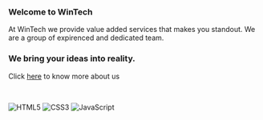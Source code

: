 ### Welcome to WinTech

At WinTech we provide value added services that makes you standout. We are a group of expirenced and dedicated team. 

### We bring your ideas into reality.
Click [here](https://jgable01.github.io/Final-Project/) to know more about us 

<br />

![HTML5](https://img.shields.io/badge/html5-%23E34F26.svg?style=for-the-badge&logo=html5&logoColor=white)
![CSS3](https://img.shields.io/badge/css3-%231572B6.svg?style=for-the-badge&logo=css3&logoColor=white)
![JavaScript](https://img.shields.io/badge/javascript-%23323330.svg?style=for-the-badge&logo=javascript&logoColor=%23F7DF1E)


